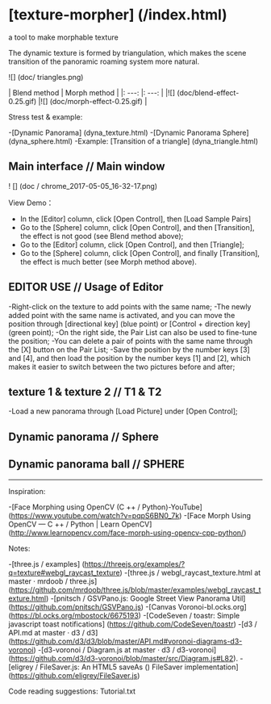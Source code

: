 # [texture-morpher] (/index.html)
a tool to make morphable texture

The dynamic texture is formed by triangulation, which makes the scene transition of the panoramic roaming system more natural.

![] (doc/ triangles.png)

| Blend method | Morph method |
|: ---: |: ---: |
|![] (doc/blend-effect-0.25.gif) |![] (doc/morph-effect-0.25.gif) |

Stress test & example:

-[Dynamic Panorama] (dyna_texture.html)
-[Dynamic Panorama Sphere] (dyna_sphere.html)
-Example: [Transition of a triangle] (dyna_triangle.html)

## Main interface // Main window

! [] (doc / chrome_2017-05-05_16-32-17.png)

View Demo：

-   In the [Editor] column, click [Open Control], then [Load Sample Pairs]
-	Go to the [Sphere] column, click [Open Control], and then [Transition], the effect is not good (see Blend method above);
-	Go to the [Editor] column, click [Open Control], and then [Triangle];
-	Go to the [Sphere] column, click [Open Control], and finally [Transition], the effect is much better (see Morph method above).

## EDITOR USE // Usage of Editor

-Right-click on the texture to add points with the same name;
-The newly added point with the same name is activated, and you can move the position through [directional key] (blue point) or [Control + direction key] (green point);
-On the right side, the Pair List can also be used to fine-tune the position;
-You can delete a pair of points with the same name through the [X] button on the Pair List;
-Save the position by the number keys [3] and [4], and then load the position by the number keys [1] and [2], which makes it easier to switch between the two pictures before and after;

## texture 1 & texture 2 // T1 & T2

-Load a new panorama through [Load Picture] under [Open Control];

## Dynamic panorama // Sphere

## Dynamic panorama ball // SPHERE

---

Inspiration:

-[Face Morphing using OpenCV (C ++ / Python)-YouTube] (https://www.youtube.com/watch?v=pqpS6BN0_7k)
-[Face Morph Using OpenCV — C ++ / Python | Learn OpenCV] (http://www.learnopencv.com/face-morph-using-opencv-cpp-python/)

Notes:

-[three.js / examples] (https://threejs.org/examples/?q=texture#webgl_raycast_texture)
-[three.js / webgl_raycast_texture.html at master · mrdoob / three.js] (https://github.com/mrdoob/three.js/blob/master/examples/webgl_raycast_texture.html)
-[pnitsch / GSVPano.js: Google Street View Panorama Util] (https://github.com/pnitsch/GSVPano.js)
-[Canvas Voronoi-bl.ocks.org] (https://bl.ocks.org/mbostock/6675193)
-[CodeSeven / toastr: Simple javascript toast notifications] (https://github.com/CodeSeven/toastr)
-[d3 / API.md at master · d3 / d3] (https://github.com/d3/d3/blob/master/API.md#voronoi-diagrams-d3-voronoi)
-[d3-voronoi / Diagram.js at master · d3 / d3-voronoi] (https://github.com/d3/d3-voronoi/blob/master/src/Diagram.js#L82).
-[eligrey / FileSaver.js: An HTML5 saveAs () FileSaver implementation] (https://github.com/eligrey/FileSaver.js)

Code reading suggestions: Tutorial.txt
